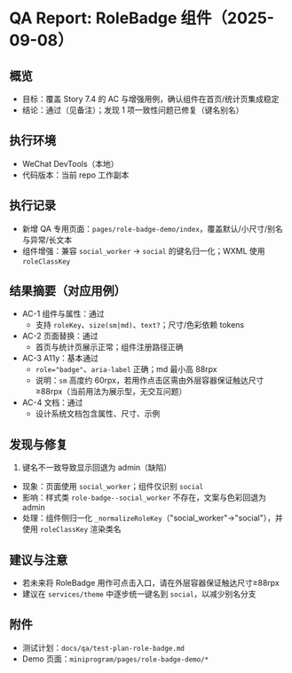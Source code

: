 # QA Report: RoleBadge 组件（2025-09-08）

## 概览
- 目标：覆盖 Story 7.4 的 AC 与增强用例，确认组件在首页/统计页集成稳定
- 结论：通过（见备注）；发现 1 项一致性问题已修复（键名别名）

## 执行环境
- WeChat DevTools（本地）
- 代码版本：当前 repo 工作副本

## 执行记录
- 新增 QA 专用页面：`pages/role-badge-demo/index`，覆盖默认/小尺寸/别名与异常/长文本
- 组件增强：兼容 `social_worker` → `social` 的键名归一化；WXML 使用 `roleClassKey`

## 结果摘要（对应用例）
- AC-1 组件与属性：通过
  - 支持 `roleKey`、`size(sm|md)`、`text?`；尺寸/色彩依赖 tokens
- AC-2 页面替换：通过
  - 首页与统计页展示正常；组件注册路径正确
- AC-3 A11y：基本通过
  - `role="badge"`、`aria-label` 正确；md 最小高 88rpx
  - 说明：`sm` 高度约 60rpx，若用作点击区需由外层容器保证触达尺寸≥88rpx（当前用法为展示型，无交互问题）
- AC-4 文档：通过
  - 设计系统文档包含属性、尺寸、示例

## 发现与修复
1) 键名不一致导致显示回退为 admin（缺陷）
- 现象：页面使用 `social_worker`；组件仅识别 `social`
- 影响：样式类 `role-badge--social_worker` 不存在，文案与色彩回退为 admin
- 处理：组件侧归一化 `_normalizeRoleKey`（"social_worker"→"social"），并使用 `roleClassKey` 渲染类名

## 建议与注意
- 若未来将 RoleBadge 用作可点击入口，请在外层容器保证触达尺寸≥88rpx
- 建议在 `services/theme` 中逐步统一键名到 `social`，以减少别名分支

## 附件
- 测试计划：`docs/qa/test-plan-role-badge.md`
- Demo 页面：`miniprogram/pages/role-badge-demo/*`

